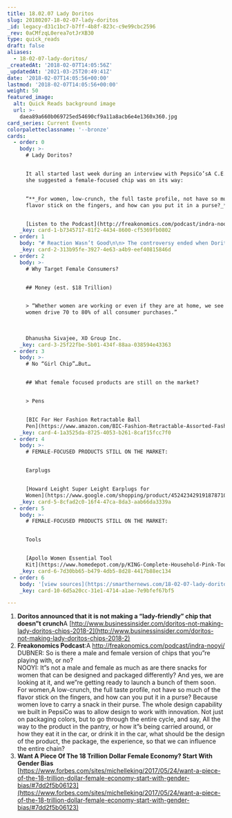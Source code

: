 ```yaml
---
title: 18.02.07 Lady Doritos
slug: 20180207-18-02-07-lady-doritos
_id: legacy-d31c1bc7-b7ff-4b8f-823c-c9e99cbc2596
_rev: 0aCMfzqL0erea7otJrXB30
type: quick_reads
draft: false
aliases:
  - 18-02-07-lady-doritos/
_createdAt: '2018-02-07T14:05:56Z'
_updatedAt: '2021-03-25T20:49:41Z'
date: '2018-02-07T14:05:56+00:00'
lastmod: '2018-02-07T14:05:56+00:00'
weight: 50
featured_image:
  alt: Quick Reads background image
  url: >-
    daea89a660b069725ed54690cf9a11a8acb6e4e1360x360.jpg
card_series: Current Events
colorpaletteclassname: '--bronze'
cards:
  - order: 0
    body: >-
      # Lady Doritos?


      It all started last week during an interview with PepsiCo’sA C.E.O., when
      she suggested a female-focused chip was on its way:


      “**_For women, low-crunch, the full taste profile, not have so much of the
      flavor stick on the fingers, and how can you put it in a purse?_**“


      [Listen to the Podcast](http://freakonomics.com/podcast/indra-nooyi/%20)
    _key: card-1-b7345717-81f2-4434-8600-cf5369fb0802
  - order: 1
    body: "# Reaction Wasn’t Good\n\n> The controversy ended when Doritos recanted on Monday:  \n  \n  \n“**_We already have Doritos for women a\x14 they’re called Doritos, and they’re loved by millions_**.”\n\n[@Doritos Tweet](https://twitter.com/Doritos/status/960668947812093952)"
    _key: card-2-313b95fe-3927-4e63-a4b9-eef40815846d
  - order: 2
    body: >-
      # Why Target Female Consumers?


      ## Money (est. $18 Trillion)


      > “Whether women are working or even if they are at home, we see that
      women drive 70 to 80% of all consumer purchases.”  
        
        
        
      Dhanusha Sivajee, XO Group Inc.
    _key: card-3-25f22fbe-5b01-434f-88aa-038594e43363
  - order: 3
    body: >-
      # No “Girl Chip”…But…


      ## What female focused products are still on the market?


      > Pens


      [BIC For Her Fashion Retractable Ball
      Pen](https://www.amazon.com/BIC-Fashion-Retractable-Assorted-Fashion-FHAP21-ASST/dp/B005YGLA5Y)
    _key: card-4-1a3525da-8725-4053-b261-8caf15fcc7f0
  - order: 4
    body: >-
      # FEMALE-FOCUSED PRODUCTS STILL ON THE MARKET:


      Earplugs


      [Howard Leight Super Leight Earplugs for
      Women](https://www.google.com/shopping/product/4524234291918787101?%20)
    _key: card-5-8cfad2c0-16f4-47ca-8da3-aab66da3339a
  - order: 5
    body: >-
      # FEMALE-FOCUSED PRODUCTS STILL ON THE MARKET:


      Tools


      [Apollo Women Essential Tool
      Kit](https://www.homedepot.com/p/KING-Complete-Household-Pink-Tool-Kit-with-Bag-24-Piece-3111-0/303967535)
    _key: card-6-7d30bb65-b479-4db5-8d28-4417b88ec134
  - order: 6
    body: '[view sources](https://smarthernews.com/18-02-07-lady-doritos/)'
    _key: card-10-6d5a20cc-31e1-4714-a1ae-7e9bfef67bf5

---
```

1. **Doritos announced that it is not making a “lady-friendly” chip that doesn”t crunch**A [http://www.businessinsider.com/doritos-not-making-lady-doritos-chips-2018-2](http://www.businessinsider.com/doritos-not-making-lady-doritos-chips-2018-2)
2. **Freakonomics Podcast**:A http://freakonomics.com/podcast/indra-nooyi/  
DUBNER: So is there a male and female version of chips that you”re playing with, or no?  
NOOYI: It”s not a male and female as much as are there snacks for women that can be designed and packaged differently? And yes, we are looking at it, and we”re getting ready to launch a bunch of them soon. For women,A low-crunch, the full taste profile, not have so much of the flavor stick on the fingers, and how can you put it in a purse? Because women love to carry a snack in their purse. The whole design capability we built in PepsiCo was to allow design to work with innovation. Not just on packaging colors, but to go through the entire cycle, and say, All the way to the product in the pantry, or how it”s being carried around, or how they eat it in the car, or drink it in the car, what should be the design of the product, the package, the experience, so that we can influence the entire chain?
3. **Want A Piece Of The 18 Trillion Dollar Female Economy? Start With Gender Bias** [https://www.forbes.com/sites/michelleking/2017/05/24/want-a-piece-of-the-18-trillion-dollar-female-economy-start-with-gender-bias/#7dd2f5b06123](https://www.forbes.com/sites/michelleking/2017/05/24/want-a-piece-of-the-18-trillion-dollar-female-economy-start-with-gender-bias/#7dd2f5b06123)